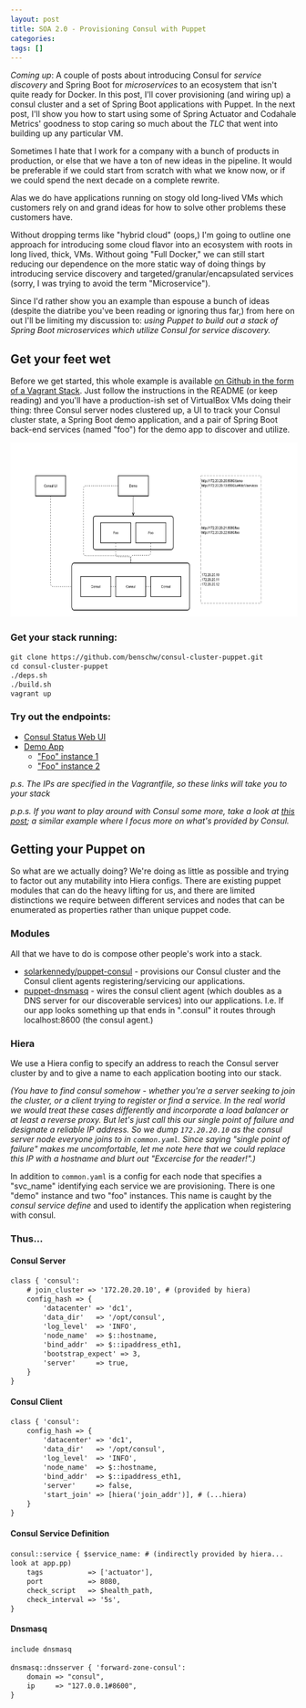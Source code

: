 ```yaml
---
layout: post
title: SOA 2.0 - Provisioning Consul with Puppet
categories:
tags: []
---
```


*Coming up*: A couple of posts about introducing Consul for _service discovery_ and Spring Boot for _microservices_ to an ecosystem that isn't quite ready for Docker. In this post, I'll cover provisioning (and wiring up) a consul cluster and a set of Spring Boot applications with Puppet. In the next post, I'll show you how to start using some of Spring Actuator and Codahale Metrics' goodness to stop caring so much about the _TLC_ that went into building up any particular VM.

<!--more-->

Sometimes I hate that I work for a company with a bunch of products in production, or else that we have a ton of new ideas in the pipeline. It would be preferable if we could start from scratch with what we know now, or if we could spend the next decade on a complete rewrite.

Alas we do have applications running on stogy old long-lived VMs which customers rely on and grand ideas for how to solve other problems these customers have.

Without dropping terms like "hybrid cloud" (oops,) I'm going to outline one approach for introducing some cloud flavor into an ecosystem with roots in long lived, thick, VMs. Without going "Full Docker," we can still start reducing our dependence on the more static way of doing things by introducing service discovery and targeted/granular/encapsulated services (sorry, I was trying to avoid the term "Microservice").

Since I'd rather show you an example than espouse a bunch of ideas (despite the diatribe you've been reading or ignoring thus far,) from here on out I'll be limiting my discussion to: _using Puppet to build out a stack of Spring Boot microservices which utilize Consul for service discovery._

## Get your feet wet

Before we get started, this whole example is available [on Github in the form of a Vagrant Stack](https://github.com/benschw/consul-cluster-puppet). Just follow the instructions in the README (or keep reading) and you'll have a production-ish set of VirtualBox VMs doing their thing: three Consul server nodes clustered up, a UI to track your Consul cluster state, a Spring Boot demo application, and a pair of Spring Boot back-end services (named "foo") for the demo app to discover and utilize.

<a href="/images/consul-puppet.png"><img src="/images/consul-puppet.png" alt="Consul Stack" width="750" height="306" class="alignnone size-full wp-image-107" /></a>

### Get your stack running:

	git clone https://github.com/benschw/consul-cluster-puppet.git
	cd consul-cluster-puppet
	./deps.sh
	./build.sh
	vagrant up

### Try out the endpoints:

- [Consul Status Web UI](http://172.20.20.13:8500/ui/#/dc1/services)
- [Demo App](http://172.20.20.20:8080/demo)
	- ["Foo" instance 1](http://172.20.20.21:8080/foo)
	- ["Foo" instance 2](http://172.20.20.22:8080/foo)

_p.s. The IPs are specified in the Vagrantfile, so these links will take you to your stack_

_p.p.s. If you want to play around with Consul some more, take a look at [this post](http://txt.fliglio.com/2014/05/encapsulated-services-with-consul-and-confd/); a similar example where I focus more on what's provided by Consul._

## Getting your Puppet on

So what are we actually doing? We're doing as little as possible and trying to factor out any mutability into Hiera configs. There are existing puppet modules that can do the heavy lifting for us, and there are limited distinctions we require between different services and nodes that can be enumerated as properties rather than unique puppet code.

### Modules
All that we have to do is compose other people's work into a stack. 

- [solarkennedy/puppet-consul](https://github.com/solarkennedy/puppet-consul) - provisions our Consul cluster and the Consul client agents registering/servicing our applications.
- [puppet-dnsmasq](https://github.com/rlex/puppet-dnsmasq) - wires the consul client agent (which doubles as a DNS server for our discoverable services) into our applications. I.e. If our app looks something up that ends in ".consul" it routes through localhost:8600 (the consul agent.)

### Hiera

We use a Hiera config to specify an address to reach the Consul server cluster by and to give a name to each application booting into our stack.

_(You have to find consul somehow - whether you're a server seeking to join the cluster, or a client trying to register or find a service. In the real world we would treat these cases differently and incorporate a load balancer or at least a reverse proxy. But let's just call this our single point of failure and designate a reliable IP address. So we dump `172.20.20.10` as the consul server node everyone joins to in `common.yaml`. Since saying "single point of failure" makes me uncomfortable, let me note here that we could replace this IP with a hostname and blurt out "Excercise for the reader!".)_

In addition to `common.yaml` is a config for each node that specifies a "svc\_name" identifying each service we are provisioning. There is one "demo" instance and two "foo" instances. This name is caught by the _consul service define_ and used to identify the application when registering with consul.


### Thus...

#### Consul Server

	class { 'consul': 
		# join_cluster => '172.20.20.10', # (provided by hiera)
		config_hash => {
			'datacenter' => 'dc1',
			'data_dir'   => '/opt/consul',
			'log_level'  => 'INFO',
			'node_name'  => $::hostname,
			'bind_addr'  => $::ipaddress_eth1,
			'bootstrap_expect' => 3,
			'server'     => true,
		}
	}

#### Consul Client

	class { 'consul':
		config_hash => {
			'datacenter' => 'dc1',
			'data_dir'   => '/opt/consul',
			'log_level'  => 'INFO',
			'node_name'  => $::hostname,
			'bind_addr'  => $::ipaddress_eth1,
			'server'     => false,
			'start_join' => [hiera('join_addr')], # (...hiera)
		}
	}

#### Consul Service Definition

	consul::service { $service_name: # (indirectly provided by hiera... look at app.pp)
		tags           => ['actuator'],
		port           => 8080,
		check_script   => $health_path,
		check_interval => '5s',
	}


#### Dnsmasq

	include dnsmasq
	
	dnsmasq::dnsserver { 'forward-zone-consul':
		domain => "consul",
		ip     => "127.0.0.1#8600",
	}






